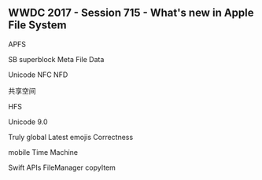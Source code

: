 WWDC 2017 - Session 715 - What's new in Apple File System
-------

APFS

SB  superblock
Meta 
File Data


Unicode NFC NFD


共享空间

HFS


Unicode 9.0

Truly global
Latest emojis
Correctness


mobile Time Machine

Swift APIs
FileManager 
    copyItem
    
